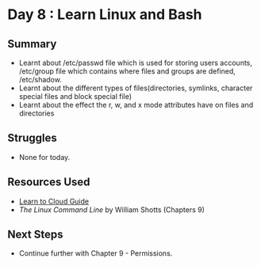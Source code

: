 # Day 8 : Learn Linux and Bash

## Summary
- Learnt about /etc/passwd file which is used for storing users accounts, /etc/group file which contains where files and groups are defined, /etc/shadow.  
- Learnt about the different types of files(directories, symlinks, character special files and block special file) 
- Learnt about the effect the r, w, and x mode attributes have on files and directories

## Struggles
- None for today.

## Resources Used
- [Learn to Cloud Guide](https://learntocloud.guide/)
- *The Linux Command Line* by William Shotts (Chapters 9)

## Next Steps
- Continue further with Chapter 9 -  Permissions. 

